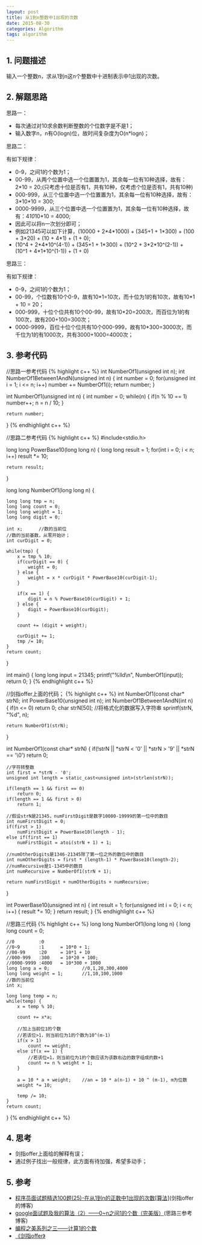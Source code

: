 ```yaml
---
layout: post
title: 从1到n整数中1出现的次数
date: 2015-08-30
categories: Algorithm
tags: algorithm
---
```


## 1. 问题描述

输入一个整数n，求从1到n这n个整数中十进制表示中1出现的次数。

## 2. 解题思路

思路一：

- 每次通过对10求余数判断整数的个位数字是不是1；
- 输入数字n，n有O(logn)位，故时间复杂度为O(n\*logn)；

思路二：

有如下规律：

- 0-9，之间1的个数为1；
- 00-99，从两个位置中选一个位置置为1，其余每一位有10种选择，故有：2\*10 = 20;(只考虑十位是否有1，共有10种，仅考虑个位是否有1，共有10种)
- 000-999，从三个位置中选一个位置置为1，其余每一位有10种选择，故有：3\*10\*10 = 300;
- 0000-9999，从三个位置中选一个位置置为1，其余每一位有10种选择，故有：4*10*10*10 = 4000;
- 因此可以将n一次划分即可；
- 例如21345可以如下计算，(10000 + 2\*4\*1000) + (345+1 + 1\*300) + (100 + 3\*20) + (10 + 4\*1) + (1 + 0);
- (10^4 + 2\*4\*10^(4-1)) + (345+1 + 1\*300) + (10^2 + 3\*2\*10^(2-1)) + (10^1 + 4\*1\*10^(1-1)) + (1 + 0)

思路三：

有如下规律：

- 0-9，之间1的个数为1；
- 00-99，个位数有10个0-9，故有10\*1=10次，而十位为1的有10次，故有10\*1 + 10 = 20；
- 000-999，十位个位共有10个00-99，故有10\*20=200次，而百位为1的有100次，故有200+100=300次；
- 0000-9999，百位十位个位共有10个000-999，故有10\*300=3000次，而千位为1的有1000次，共有3000+1000=4000次；

## 3. 参考代码

//思路一参考代码
{% highlight c++ %}
int NumberOf1(unsigned int n);
int NumberOf1Between1AndN(unsigned int n) {
	int number = 0;
	for(unsigned int i = 1; i <= n; i++)
		number += NumberOf1(i);
	return number;
}

int NumberOf1(unsigned int n) {
	int number = 0;
	while(n) {
		if(n % 10 == 1)
			number++;
		n = n / 10;
	}

	return number;
}
{% endhighlight c++ %}

//思路二参考代码
{% highlight c++ %}
#include<stdio.h>

long long PowerBase10(long long n) {
	long long result = 1;
	for(int i = 0; i < n; i++)
		result *= 10;

	return result;
}

long long NumberOf1(long long n) {

	long long tmp = n;
	long long count = 0;
	long long weight = 1;
	long long digit = 0;

	int x;		//数的当前位
	//数的当前基数，从零开始计；
	int curDigit = 0;

	while(tmp) {
		x = tmp % 10;
		if(curDigit == 0) {
			weight = 0;
		} else {
			weight = x * curDigit * PowerBase10(curDigit-1);
		}

		if(x == 1) {	
			digit = n % PowerBase10(curDigit) + 1;
		} else {
			digit = PowerBase10(curDigit);
		}

		count += (digit + weight);

		curDigit += 1;
		tmp /= 10;
	}
	return count;
}

int main() {
	long long input = 21345;
	printf("%lld\n", NumberOf1(input));
	return 0;
}
{% endhighlight c++ %}

//剑指offer上面的代码；
{% highlight c++ %}
int NumberOf1(const char* strN);
int PowerBase10(unsigned int n);
int NumberOf1Between1AndN(int n) {
	if(n <= 0)
		return 0;
	char strN[50];
	//将格式化的数据写入字符串
	sprintf(strN, "%d", n);

	return NumberOf1(strN);
}

int NumberOf1(const char* strN) {
	if(!strN || *strN < '0' || *strN > '9' || *strN == '\0')
		return 0;

	//字符转整数
	int first = *strN - '0';
	unsigned int length = static_cast<unsigned int>(strlen(strN));

	if(length == 1 && first == 0)
		return 0;
	if(length == 1 && first > 0)
		return 1;

	//假设strN是21345，numFirstDigit是数字10000-19999的第一位中的数目
	int numFirstDigit = 0;
	if(first > 1) 
		numFirstDigit = PowerBase10(length - 1);
	else if(first == 1) 
		numFirstDigit = atoi(strN + 1) + 1;

	//numOtherDigits是1346-21345除了第一位之外的数位中的数目
	int numOtherDigits = first * (length-1) * PowerBase10(length-2);
	//numRecursive是1-1345中的数目
	int numRecursive = NumberOf1(strN + 1);

	return numFirstDigit + numOtherDigits + numRecursive;
}

int PowerBase10(unsigned int n) {
	int result = 1;
	for(unsigned int i = 0; i < n; i++) {
		result *= 10;
	}
	return result;
}
{% endhighlight c++ %}

//思路三代码
{% highlight c++ %}
long long NumberOf1(long long n) {
	long long count = 0;

	//0			:0
	//0~9		:1		= 10*0 + 1;
	//00-99		:20		= 10*1 + 10
	//000-999	:300	= 10*20 + 100;
	//0000-9999	:4000	= 10*300 + 1000
	long long a = 0;			//0,1,20,300,4000
	long long weight = 1;		//1,10,100,1000
	//数的当前位
	int x;

	long long temp = n;
	while(temp) {
		x = temp % 10;

		count += x*a;

		//加上当前位1的个数
		//若该位>1，则当前位为1的个数为10^(m-1)
		if(x > 1) 
			count += weight;
		else if(x == 1) {
			//若该位=1，则当前位为1的个数应该为该数右边的数字组成的数+1
			count += n % weight + 1;
		}

		a = 10 * a + weight;	//an = 10 * a(n-1) + 10 ^ (m-1), m为位数
		weight *= 10;

		temp /= 10;
	}
	return count;
}
{% endhighlight c++ %}

## 4. 思考

- 剑指offer上面给的解释有误；
- 通过例子找出一般规律，此方面有待加强，希望多动手；

## 5. 参考

- [程序员面试题精选100题(25)-在从1到n的正数中1出现的次数[算法]](http://zhedahht.blog.163.com/blog/static/25411174200732494452636/)(剑指offer的博客)
- [google面试题及我的算法（2）——0~n之间1的个数（完美版）](http://blog.csdn.net/livelylittlefish/article/details/2768348)(思路三参考博客)
- [编程之美系列之三——计算1的个数](http://www.cnblogs.com/jy02414216/archive/2011/03/09/1977724.html)
- [《剑指offer》](http://www.broadview.com.cn/#book/bookdetail/bookDetailAll.jsp?book_id=12c9bc27-a944-11e4-9c0a-005056c00008&isbn=978-7-121-23245-9)